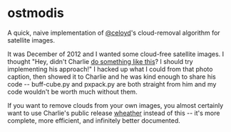 ostmodis
========

A quick, naive implementation of [@celoyd](https://github.com/celoyd)'s cloud-removal algorithm for satellite images. 

It was December of 2012 and I wanted some cloud-free satellite images. I thought 
"Hey, didn't Charlie [do something like this](https://www.flickr.com/photos/vruba/8017203149/in/set-72157631622037685)? 
I should try implementing his approach!"
I hacked up what I could from that photo caption, then showed it to Charlie and he was kind enough to share his code -- buff-cube.py and pxpack.py are both straight from him and my code wouldn't be worth much without them.

If you want to remove clouds from your own images, you almost certainly want to use Charlie's public release [wheather](https://github.com/celoyd/wheather) instead of this 
-- it's more complete, more efficient, and infinitely better documented. 




